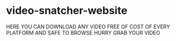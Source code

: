 # video-snatcher-website
HERE YOU CAN DOWNLOAD ANY VIDEO FREE OF COST OF EVERY PLATFORM AND SAFE TO BROWSE      HURRY GRAB YOUR VIDEO
